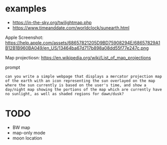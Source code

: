 

# examples

* https://in-the-sky.org/twilightmap.php
* https://www.timeanddate.com/worldclock/sunearth.html


Apple Screenshot: https://help.apple.com/assets/68657821205D9BD75908294E/68657829A1B12B1B960BA049/en_US/13464ba67d717b898a08dd55f77e247c.png


Map projectiosn: https://en.wikipedia.org/wiki/List_of_map_projections


prompt

```
can you write a simple webpage that displays a mercator projection map of the earth with an icon representing the sun overlayed on the map where the sun currently is based on the user's time, and show a day/night map showing the portions of the map which are currently have no sunlight, as well as shaded regions for dawn/dusk?
```

# TODO

* BW map
* map-only mode
* moon location
